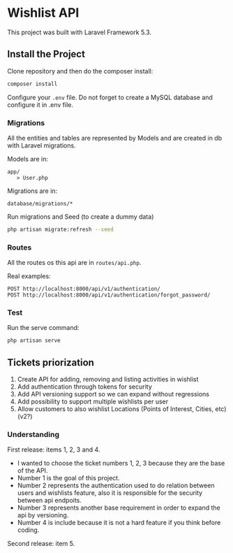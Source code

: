# Wishlist API

This project was built with Laravel Framework 5.3.

## Install the Project

Clone repository and then do the composer install:

```bash
composer install
```

Configure your ```.env``` file. Do not forget to create a MySQL database and configure it in .env file.

### Migrations

All the entities and tables are represented by Models and are created in db with Laravel migrations.

Models are in:

```
app/
   > User.php
```

Migrations are in:

```
database/migrations/*
```

Run migrations and Seed (to create a dummy data)

```bash
php artisan migrate:refresh --seed
```

### Routes

All the routes os this api are in ```routes/api.php```.

Real examples:

```
POST http://localhost:8000/api/v1/authentication/
POST http://localhost:8000/api/v1/authentication/forgot_password/
```

### Test 

Run the serve command:

```bash
php artisan serve
```

## Tickets priorization

1. Create API for adding, removing and listing activities in wishlist
2. Add authentication through tokens for security
3. Add API versioning support so we can expand without regressions
4. Add possibility to support multiple wishlists per user
5. Allow customers to also wishlist Locations (Points of Interest, Cities, etc) (v2?)

### Understanding

First release: items 1, 2, 3 and 4.

* I wanted to choose the ticket numbers 1, 2, 3 because they are the base of the API.
* Number 1 is the goal of this project.
* Number 2 represents the authentication used to do relation between users and wishlists feature, also it is responsible for the security between api endpoits.
* Number 3 represents another base requirement in order to expand the api by versioning.
* Number 4 is include because it is not a hard feature if you think before coding.

Second release: item 5.
